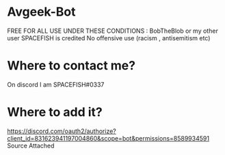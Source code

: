# Avgeek-Bot
FREE FOR ALL USE UNDER THESE CONDITIONS :
BobTheBlob or my other user SPACEFISH is credited
No offensive use (racism , antisemitism etc)
# Where to contact me?
On discord I am SPACEFISH#0337
# Where to add it? 
 https://discord.com/oauth2/authorize?client_id=831623941197004860&scope=bot&permissions=8589934591
 Source Attached

